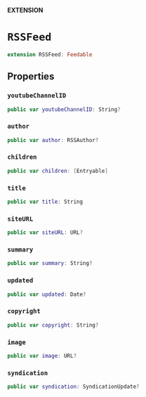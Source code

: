 **EXTENSION**

# `RSSFeed`
```swift
extension RSSFeed: Feedable
```

## Properties
### `youtubeChannelID`

```swift
public var youtubeChannelID: String?
```

### `author`

```swift
public var author: RSSAuthor?
```

### `children`

```swift
public var children: [Entryable]
```

### `title`

```swift
public var title: String
```

### `siteURL`

```swift
public var siteURL: URL?
```

### `summary`

```swift
public var summary: String?
```

### `updated`

```swift
public var updated: Date?
```

### `copyright`

```swift
public var copyright: String?
```

### `image`

```swift
public var image: URL?
```

### `syndication`

```swift
public var syndication: SyndicationUpdate?
```
